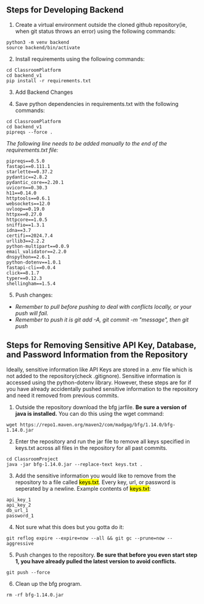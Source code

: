 ## Steps for Developing Backend

1) Create a virtual environment outside the cloned github repository(ie, when git status throws an error) using the following commands:
``` 
python3 -m venv backend
source backend/bin/activate
```

2) Install requirements using the following commands:
```
cd ClassroomPlatform
cd backend_v1
pip install -r requirements.txt
```

3) Add Backend Changes

4) Save python dependencies in requirements.txt with the following commands:
```
cd ClassroomPlatform
cd backend_v1
pipreqs --force .  
```

*The following line needs to be added manually to the end of the requirements.txt file:*
```
pipreqs==0.5.0
fastapi==0.111.1
starlette==0.37.2
pydantic==2.8.2
pydantic_core==2.20.1
uvicorn==0.30.3
h11==0.14.0
httptools==0.6.1
websockets==12.0
uvloop==0.19.0
httpx==0.27.0
httpcore==1.0.5
sniffio==1.3.1
idna==3.7
certifi==2024.7.4
urllib3==2.2.2
python-multipart==0.0.9
email_validator==2.2.0
dnspython==2.6.1
python-dotenv==1.0.1
fastapi-cli==0.0.4
click==8.1.7
typer==0.12.3
shellingham==1.5.4
```

5) Push changes:
- *Remember to pull before pushing to deal with conflicts locally, or your push will fail.*
- *Remember to push it is git add -A, git commit -m "message", then git push*




## Steps for Removing Sensitive API Key, Database, and Password Information from the Repository

Ideally, sensitive information like API Keys are stored in a .env file which is not added to the repository(check .gitignore). Sensitive information is accessed using the python-dotenv library. However, these steps are for if you have already accidentally pushed sensitive information to the repository and need it removed from previous commits.

1) Outside the repository download the bfg jarfile. **Be sure a version of java is installed.** You can do this using the wget command:
```
wget https://repo1.maven.org/maven2/com/madgag/bfg/1.14.0/bfg-1.14.0.jar
```

2) Enter the repository and run the jar file to remove all keys specified in keys.txt across all files in the repository for all past commits.
```
cd ClassroomProject
java -jar bfg-1.14.0.jar --replace-text keys.txt .
```

3) Add the sensitive information you would like to remove from the repository to a file called <mark>keys.txt</mark>. Every key, url, or password is seperated by a newline. Example contents of <mark>keys.txt</mark>:
```
api_key_1
api_key_2
db_url_1
password_1
```

4) Not sure what this does but you gotta do it:
```
git reflog expire --expire=now --all && git gc --prune=now --aggressive
```

5) Push changes to the repository. **Be sure that before you even start step 1, you have already pulled the latest version to avoid conflicts.**
```
git push --force
```

6) Clean up the bfg program.
```
rm -rf bfg-1.14.0.jar
```